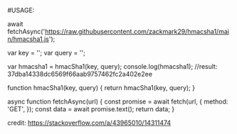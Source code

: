 
#USAGE:

await fetchAsync('https://raw.githubusercontent.com/zackmark29/hmacsha1/main/hmacsha1.js');

var key = '';
var query = '';

var hmacsha1 = hmacSha1(key, query);
console.log(hmacsha1);  //result: 37dba14338dc6569f66aab9757462fc2a402e2ee

function hmacSha1(key, query) {
    return hmacSha1(key, query);
}

async function fetchAsync(url) {
    const promise = await fetch(url, {
        method: 'GET',
    });
    const data = await promise.text();
    return data;
}

credit: https://stackoverflow.com/a/43965010/14311474
